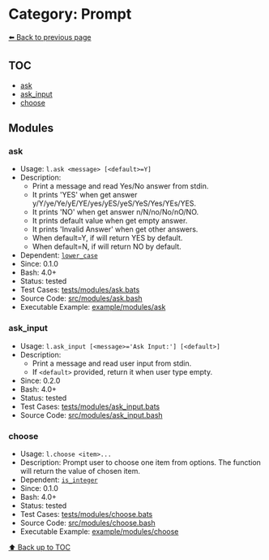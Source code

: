# Category: Prompt

[⬅️ Back to previous page](./README.md)

## TOC

- [ask](#ask)
- [ask_input](#ask_input)
- [choose](#choose)

## Modules

### ask

- Usage: `l.ask <message> [<default>=Y]`
- Description:
  - Print a message and read Yes/No answer from stdin.
  - It prints 'YES' when get answer y/Y/ye/Ye/yE/YE/yes/yES/yeS/YeS/Yes/YEs/YES.
  - It prints 'NO' when get answer n/N/no/No/nO/NO.
  - It prints default value when get empty answer.
  - It prints 'Invalid Answer' when get other answers.
  - When default=Y, if will return YES by default.
  - When default=N, if will return NO by default.
- Dependent: [`lower_case`](./string.md#lower_case)
- Since: 0.1.0
- Bash: 4.0+
- Status: tested
- Test Cases: [tests/modules/ask.bats](../../tests/modules/ask.bats)
- Source Code: [src/modules/ask.bash](../../src/modules/ask.bash)
- Executable Example: [example/modules/ask](../../example/modules/ask)

### ask_input

- Usage: `l.ask_input [<message>='Ask Input:'] [<default>]`
- Description:
  - Print a message and read user input from stdin.
  - If `<default>` provided, return it when user type empty.
- Since: 0.2.0
- Bash: 4.0+
- Status: tested
- Test Cases: [tests/modules/ask_input.bats](../../tests/modules/ask_input.bats)
- Source Code: [src/modules/ask_input.bash](../../src/modules/ask_input.bash)

### choose

- Usage: `l.choose <item>...`
- Description: Prompt user to choose one item from options. The function will return the value of chosen item.
- Dependent: [`is_integer`](./condition.md#is_integer)
- Since: 0.1.0
- Bash: 4.0+
- Status: tested
- Test Cases: [tests/modules/choose.bats](../../tests/modules/choose.bats)
- Source Code: [src/modules/choose.bash](../../src/modules/choose.bash)
- Executable Example: [example/modules/choose](../../example/modules/choose)

[⬆️ Back up to TOC](#toc)
